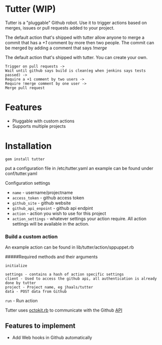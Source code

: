 # Tutter (WIP)
Tutter is a "pluggable" Github robot. Use it to trigger actions based on merges, issues or pull requests added to your project.

The default action that's shipped with tutter allow anyone to merge a commit that has a _+1_ comment by more then two people. The commit can be merged by adding a comment that says _!merge_

The default action that's shipped with tutter. You can create your own.

    Trigger on pull requests ->
    Wait until github says build is clean(eg when jenkins says tests passed) ->
    Require a +1 comment by two users ->
    Require !merge comment by one user ->
    Merge pull request

#  Features
* Pluggable with custom actions
* Supports multiple projects

# Installation
    gem install tutter

put a configuration file in /etc/tutter.yaml
an example can be found under conf/tutter.yaml

Configuration settings

* `name` - username/projectname
* `access_token` - github access token
* `github_site` - github website
* `github_api_enpoint` - github api endpint
* `action` - action you wish to use for this project
* `action_settings` - whatever settings your action require. All action settings will be available in the action.

### Build a custom action

An example action can be found in lib/tutter/action/sppuppet.rb

#####Required methods and their arguments

`initialize`

    settings - contains a hash of action specific settings
    client - Used to access the github api, all authentication is already done by tutter
    project - Project name, eg jhaals/tutter
    data - POST data from Github
`run` - Run action

Tutter uses [octokit.rb](https://github.com/octokit/octokit.rb) to communicate with the Github [API](http://developer.github.com/v3/)

## Features to implement
* Add Web hooks in Github automatically